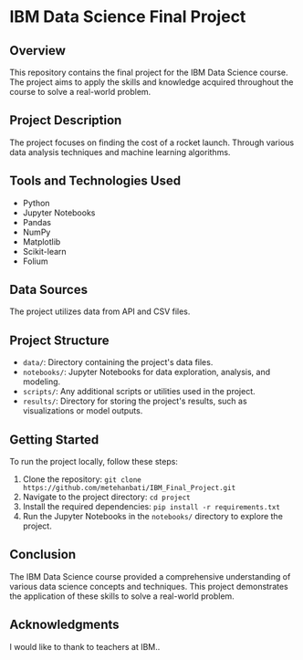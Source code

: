 # IBM Data Science Final Project

## Overview
This repository contains the final project for the IBM Data Science course. The project aims to apply the skills and knowledge acquired throughout the course to solve a real-world problem.

## Project Description
The project focuses on finding the cost of a rocket launch. Through various data analysis techniques and machine learning algorithms.

## Tools and Technologies Used
- Python
- Jupyter Notebooks
- Pandas
- NumPy
- Matplotlib
- Scikit-learn
- Folium

## Data Sources
The project utilizes data from API and CSV files.

## Project Structure
- `data/`: Directory containing the project's data files.
- `notebooks/`: Jupyter Notebooks for data exploration, analysis, and modeling.
- `scripts/`: Any additional scripts or utilities used in the project.
- `results/`: Directory for storing the project's results, such as visualizations or model outputs.

## Getting Started
To run the project locally, follow these steps:
1. Clone the repository: `git clone https://github.com/metehanbati/IBM_Final_Project.git`
2. Navigate to the project directory: `cd project`
3. Install the required dependencies: `pip install -r requirements.txt`
4. Run the Jupyter Notebooks in the `notebooks/` directory to explore the project.

## Conclusion
The IBM Data Science course provided a comprehensive understanding of various data science concepts and techniques. This project demonstrates the application of these skills to solve a real-world problem. 

## Acknowledgments
I would like to thank to teachers at IBM..
